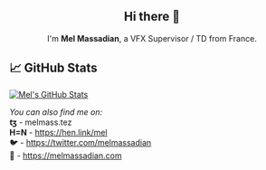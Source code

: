 
<h2 align="center">Hi there 👋</h2>
<!-- <img src="/github-metrics.svg" alt="Metrics" width="100%"> -->

<p align="center">
I'm <strong>Mel Massadian</strong>, a VFX Supervisor / TD from France.
</p>


## &#x1f4c8; GitHub Stats
<a href="https://github.com/melMass/melMass">
  <img align="center" src="https://github-readme-stats.vercel.app/api?username=melMass&show_icons=true&line_height=27&count_private=true&title_color=ffffff&text_color=c9cacc&icon_color=2bbc8a&bg_color=1d1f21" alt="Mel's GitHub Stats" />
</a>

_You can also find me on:_  
**ꜩ** - melmass.tez  
**H=N** - https://hen.link/mel  
:bird: - https://twitter.com/melmassadian  
:link: - https://melmassadian.com  

